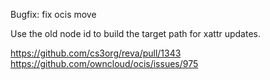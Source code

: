 Bugfix: fix ocis move

Use the old node id to build the target path for xattr updates.

https://github.com/cs3org/reva/pull/1343
https://github.com/owncloud/ocis/issues/975
